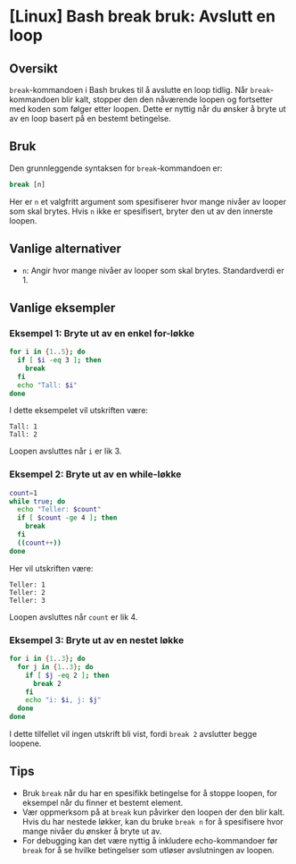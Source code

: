 # [Linux] Bash break bruk: Avslutt en loop

## Oversikt
`break`-kommandoen i Bash brukes til å avslutte en loop tidlig. Når `break`-kommandoen blir kalt, stopper den den nåværende loopen og fortsetter med koden som følger etter loopen. Dette er nyttig når du ønsker å bryte ut av en loop basert på en bestemt betingelse.

## Bruk
Den grunnleggende syntaksen for `break`-kommandoen er:

```bash
break [n]
```

Her er `n` et valgfritt argument som spesifiserer hvor mange nivåer av looper som skal brytes. Hvis `n` ikke er spesifisert, bryter den ut av den innerste loopen.

## Vanlige alternativer
- `n`: Angir hvor mange nivåer av looper som skal brytes. Standardverdi er 1.

## Vanlige eksempler

### Eksempel 1: Bryte ut av en enkel for-løkke
```bash
for i in {1..5}; do
  if [ $i -eq 3 ]; then
    break
  fi
  echo "Tall: $i"
done
```
I dette eksempelet vil utskriften være:
```
Tall: 1
Tall: 2
```
Loopen avsluttes når `i` er lik 3.

### Eksempel 2: Bryte ut av en while-løkke
```bash
count=1
while true; do
  echo "Teller: $count"
  if [ $count -ge 4 ]; then
    break
  fi
  ((count++))
done
```
Her vil utskriften være:
```
Teller: 1
Teller: 2
Teller: 3
```
Loopen avsluttes når `count` er lik 4.

### Eksempel 3: Bryte ut av en nestet løkke
```bash
for i in {1..3}; do
  for j in {1..3}; do
    if [ $j -eq 2 ]; then
      break 2
    fi
    echo "i: $i, j: $j"
  done
done
```
I dette tilfellet vil ingen utskrift bli vist, fordi `break 2` avslutter begge loopene.

## Tips
- Bruk `break` når du har en spesifikk betingelse for å stoppe loopen, for eksempel når du finner et bestemt element.
- Vær oppmerksom på at `break` kun påvirker den loopen der den blir kalt. Hvis du har nestede løkker, kan du bruke `break n` for å spesifisere hvor mange nivåer du ønsker å bryte ut av.
- For debugging kan det være nyttig å inkludere echo-kommandoer før `break` for å se hvilke betingelser som utløser avslutningen av loopen.